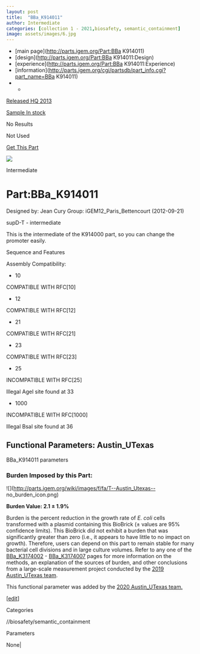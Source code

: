 ```yaml
---
layout: post
title:  "BBa_K914011"
author: Intermediate
categories: [collection 1 - 2021,biosafety, semantic_containment] 
image: assets/images/6.jpg
---
```



  * [main page](http://parts.igem.org/Part:BBa K914011)
  * [design](http://parts.igem.org/Part:BBa K914011:Design)
  * [experience](http://parts.igem.org/Part:BBa K914011:Experience)
  * [information](http://parts.igem.org/cgi/partsdb/part_info.cgi?part_name=BBa K914011)
  *   * 

[Released HQ 2013](http://parts.igem.org/Help:Part_Status_Box)

[Sample In stock](http://parts.igem.org/Help:Part_Status_Box)

No Results

Not Used

[ Get This Part](http://parts.igem.org/partsdb/get_part.cgi?part=BBa_K914011)

![](http://parts.igem.org/images/partbypart/icon_intermediate.png)

Intermediate

# Part:BBa_K914011

Designed by: Jean Cury   Group: iGEM12_Paris_Bettencourt   (2012-09-21)

  
supD-T - intermediate

This is the intermediate of the K914000 part, so you can change the promoter
easily.

Sequence and Features

  

Assembly Compatibility:

  * 10

COMPATIBLE WITH RFC[10]

  * 12

COMPATIBLE WITH RFC[12]

  * 21

COMPATIBLE WITH RFC[21]

  * 23

COMPATIBLE WITH RFC[23]

  * 25

INCOMPATIBLE WITH RFC[25]

Illegal AgeI site found at 33  

  * 1000

INCOMPATIBLE WITH RFC[1000]

Illegal BsaI site found at 36  

  

  

## Functional Parameters: Austin_UTexas

BBa_K914011 parameters

### Burden Imposed by this Part:

![](http://parts.igem.org/wiki/images/f/fa/T--Austin_Utexas--
no_burden_icon.png)

**Burden Value: 2.1 ± 1.9%**

Burden is the percent reduction in the growth rate of _E. coli_ cells
transformed with a plasmid containing this BioBrick (± values are 95%
confidence limits). This BioBrick did not exhibit a burden that was
significantly greater than zero (i.e., it appears to have little to no impact
on growth). Therefore, users can depend on this part to remain stable for many
bacterial cell divisions and in large culture volumes. Refer to any one of the
[BBa_K3174002](http://parts.igem.org/Part:BBa_K3174002) \-
[BBa_K3174007](http://parts.igem.org/Part:BBa_K3174007) pages for more
information on the methods, an explanation of the sources of burden, and other
conclusions from a large-scale measurement project conducted by the [2019
Austin_UTexas team](http://2019.igem.org/Team:Austin_UTexas).

This functional parameter was added by the [2020 Austin_UTexas
team.](http://2020.igem.org/Team:Austin_UTexas/Contribution)

[[edit](http://parts.igem.org/partsdb/part_info.cgi?part_name=BBa_K914011)]

Categories

//biosafety/semantic_containment

Parameters

None|

